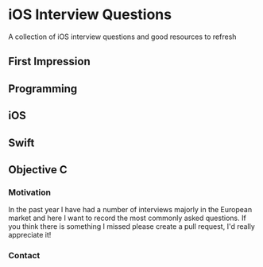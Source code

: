 # iOS Interview Questions
A collection of iOS interview questions and good resources to refresh 

## First Impression

## Programming

## iOS

## Swift

## Objective C

### Motivation
In the past year I have had a number of interviews majorly in the European market and here I want to record the most commonly asked questions. If you think there is something I missed please create a pull request, I'd really appreciate it!

### Contact

